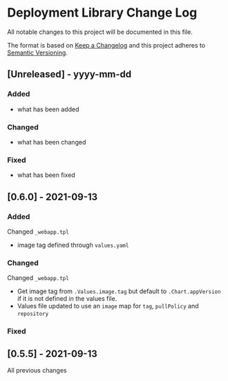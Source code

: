 # Deployment Library Change Log

All notable changes to this project will be documented in this file.

The format is based on [Keep a Changelog](http://keepachangelog.com/) and this project adheres to [Semantic Versioning](http://semver.org/).

## [Unreleased] - yyyy-mm-dd

### Added

- what has been added

### Changed

- what has been changed

### Fixed

- what has been fixed

## [0.6.0] - 2021-09-13

### Added

Changed `_webapp.tpl`

- image tag defined through `values.yaml`

### Changed

Changed `_webapp.tpl`

- Get image tag from `.Values.image.tag` but default to `.Chart.appVersion` if it is not defined in the values file.
- Values file updated to use an `image` map for `tag`, `pullPolicy` and `repository`

### Fixed

## [0.5.5] - 2021-09-13

All previous changes
